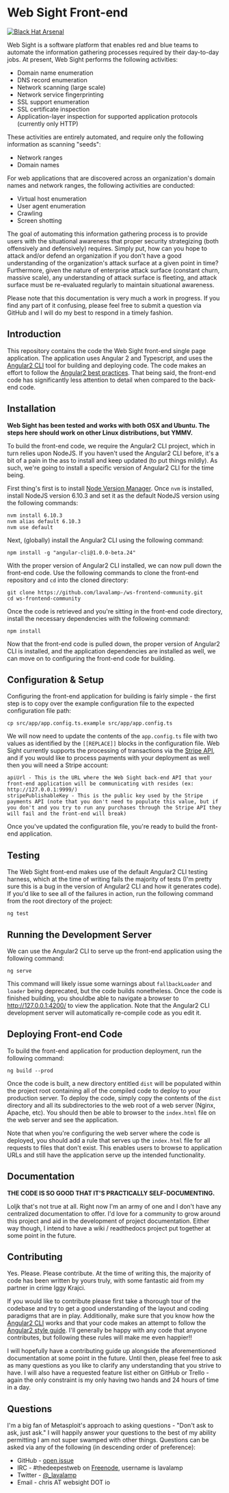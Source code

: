 # Web Sight Front-end

[![Black Hat Arsenal](https://github.com/toolswatch/badges/blob/master/arsenal/2017.svg)](https://www.toolswatch.org/2017/06/the-black-hat-arsenal-usa-2017-phenomenal-line-up-announced/)

Web Sight is a software platform that enables red and blue teams to automate the information gathering processes required by their day-to-day jobs. At present, Web Sight performs the following activities:

* Domain name enumeration
* DNS record enumeration
* Network scanning (large scale)
* Network service fingerprinting
* SSL support enumeration
* SSL certificate inspection
* Application-layer inspection for supported application protocols (currently only HTTP)

These activities are entirely automated, and require only the following information as scanning "seeds":

* Network ranges
* Domain names

For web applications that are discovered across an organization's domain names and network ranges, the following activities are conducted:

* Virtual host enumeration
* User agent enumeration
* Crawling
* Screen shotting

The goal of automating this information gathering process is to provide users with the situational awareness that proper security strategizing (both offensively and defensively) requires. Simply put, how can you hope to attack and/or defend an organization if you don't have a good understanding of the organization's attack surface at a given point in time? Furthermore, given the nature of enterprise attack surface (constant churn, massive scale), any understanding of attack surface is fleeting, and attack surface must be re-evaluated regularly to maintain situational awareness.

Please note that this documentation is very much a work in progress. If you find any part of it confusing, please feel free to submit a question via GitHub and I will do my best to respond in a timely fashion.

## Introduction

This repository contains the code the Web Sight front-end single page application. The application uses Angular 2 and Typescript, and uses the [Angular2 CLI](https://cli.angular.io/) tool for building and deploying code. The code makes an effort to follow the [Angular2 best practices](https://github.com/johnpapa/angular-styleguide/blob/master/a2/README.md). That being said, the front-end code has significantly less attention to detail when compared to the back-end code.

## Installation

**Web Sight has been tested and works with both OSX and Ubuntu. The steps here should work on other Linux distributions, but YMMV.**

To build the front-end code, we require the Angular2 CLI project, which in turn relies upon NodeJS. If you haven't used the Angular2 CLI before, it's a bit of a pain in the ass to install and keep updated (to put things mildly). As such, we're going to install a specific version of Angular2 CLI for the time being.

First thing's first is to install [Node Version Manager](https://github.com/creationix/nvm). Once `nvm` is installed, install NodeJS version 6.10.3 and set it as the default NodeJS version using the following commands:

```
nvm install 6.10.3
nvm alias default 6.10.3
nvm use default
```

Next, (globally) install the Angular2 CLI using the following command:

```
npm install -g "angular-cli@1.0.0-beta.24"
```

With the proper version of Angular2 CLI installed, we can now pull down the front-end code. Use the following commands to clone the front-end repository and `cd` into the cloned directory:

```
git clone https://github.com/lavalamp-/ws-frontend-community.git
cd ws-frontend-community
```

Once the code is retrieved and you're sitting in the front-end code directory, install the necessary dependencies with the following command:

```
npm install
```

Now that the front-end code is pulled down, the proper version of Angular2 CLI is installed, and the application dependencies are installed as well, we can move on to configuring the front-end code for building.

## Configuration & Setup

Configuring the front-end application for building is fairly simple - the first step is to copy over the example configuration file to the expected configuration file path:

```
cp src/app/app.config.ts.example src/app/app.config.ts
```

We will now need to update the contents of the `app.config.ts` file with two values as identified by the `[[REPLACE]]` blocks in the configuration file. Web Sight currently supports the processing of transactions via the [Stripe API](https://stripe.com/docs/api), and if you would like to process payments with your deployment as well then you will need a Stripe account:

```
apiUrl - This is the URL where the Web Sight back-end API that your front-end application will be communicating with resides (ex: http://127.0.0.1:9999/)
stripePublishableKey - This is the public key used by the Stripe payments API (note that you don't need to populate this value, but if you don't and you try to run any purchases through the Stripe API they will fail and the front-end will break)
```

Once you've updated the configuration file, you're ready to build the front-end application.

## Testing

The Web Sight front-end makes use of the default Angular2 CLI testing harness, which at the time of writing fails the majority of tests (I'm pretty sure this is a bug in the version of Angular2 CLI and how it generates code). If you'd like to see all of the failures in action, run the following command from the root directory of the project:

```
ng test
```

## Running the Development Server

We can use the Angular2 CLI to serve up the front-end application using the following command:

```
ng serve
```

This command will likely issue some warnings about `fallbackLoader` and `loader` being deprecated, but the code builds nonetheless. Once the code is finished building, you shouldbe able to navigate a browser to http://127.0.0.1:4200/ to view the application. Note that the Angular2 CLI development server will automatically re-compile code as you edit it.

## Deploying Front-end Code

To build the front-end application for production deployment, run the following command:

```
ng build --prod
```

Once the code is built, a new directory entitled `dist` will be populated within the project root containing all of the compiled code to deploy to your production server. To deploy the code, simply copy the contents of the `dist` directory and all its subdirectories to the web root of a web server (Nginx, Apache, etc). You should then be able to browser to the `index.html` file on the web server and see the application.

 Note that when you're configuring the web server where the code is deployed, you should add a rule that serves up the `index.html` file for all requests to files that don't exist. This enables users to browse to application URLs and still have the application serve up the intended functionality.

## Documentation

**THE CODE IS SO GOOD THAT IT'S PRACTICALLY SELF-DOCUMENTING.**

Loljk that's not true at all. Right now I'm an army of one and I don't have any centralized documentation to offer. I'd love for a community to grow around this project and aid in the development of project documentation. Either way though, I intend to have a wiki / readthedocs project put together at some point in the future.

## Contributing

Yes. Please. Please contribute. At the time of writing this, the majority of code has been written by yours truly, with some fantastic aid from my partner in crime Iggy Krajci.

If you would like to contribute please first take a thorough tour of the codebase and try to get a good understanding of the layout and coding paradigms that are in play. Additionally, make sure that you know how the [Angular2 CLI](https://cli.angular.io/) works and that your code makes an attempt to follow the [Angular2 style guide](https://github.com/johnpapa/angular-styleguide/blob/master/a2/README.md). I'll generally be happy with any code that anyone contributes, but following these rules will make me even happier!!

I will hopefully have a contributing guide up alongside the aforementioned documentation at some point in the future. Until then, please feel free to ask as many questions as you like to clarify any understanding that you strive to have. I will also have a requested feature list either on GitHub or Trello - again the only constraint is my only having two hands and 24 hours of time in a day.

## Questions

I'm a big fan of Metasploit's approach to asking questions - "Don't ask to ask, just ask." I will happily answer your questions to the best of my ability permitting I am not super swamped with other things. Questions can be asked via any of the following (in descending order of preference):

* GitHub - [open issue](https://github.com/lavalamp-/ws-frontend-community/issues)
* IRC - #thedeepestweb on [Freenode](https://freenode.net/), username is lavalamp
* Twitter - [@_lavalamp](https://twitter.com/@_lavalamp)
* Email - chris AT websight DOT io
